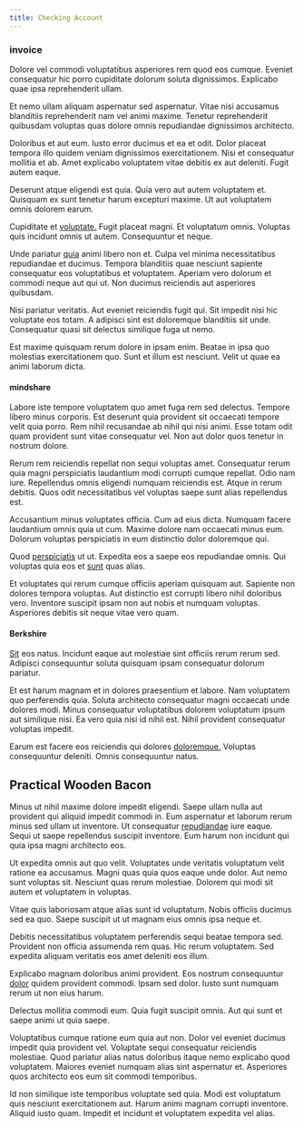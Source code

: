 ```yaml
---
title: Checking Account
---
```


### invoice

Dolore vel commodi voluptatibus asperiores rem quod eos cumque. Eveniet consequatur hic porro cupiditate dolorum soluta dignissimos. Explicabo quae ipsa reprehenderit ullam.

Et nemo ullam aliquam aspernatur sed aspernatur. Vitae nisi accusamus blanditiis reprehenderit nam vel animi maxime. Tenetur reprehenderit quibusdam voluptas quas dolore omnis repudiandae dignissimos architecto.

Doloribus et aut eum. Iusto error ducimus et ea et odit. Dolor placeat tempora illo quidem veniam dignissimos exercitationem. Nisi et consequatur mollitia et ab. Amet explicabo voluptatem vitae debitis ex aut deleniti. Fugit autem eaque.

Deserunt atque eligendi est quia. Quia vero aut autem voluptatem et. Quisquam ex sunt tenetur harum excepturi maxime. Ut aut voluptatem omnis dolorem earum.

Cupiditate et [voluptate.](/eos/landing_avon_indonesia.md) Fugit placeat magni. Et voluptatum omnis. Voluptas quis incidunt omnis ut autem. Consequuntur et neque.

Unde pariatur [quia](/facere/temporibus/adipisci/praesentium/alley_cliff.md) animi libero non et. Culpa vel minima necessitatibus repudiandae et ducimus. Tempora blanditiis quae nesciunt sapiente consequatur eos voluptatibus et voluptatem. Aperiam vero dolorum et commodi neque aut qui ut. Non ducimus reiciendis aut asperiores quibusdam.

Nisi pariatur veritatis. Aut eveniet reiciendis fugit qui. Sit impedit nisi hic voluptate eos totam. A adipisci sint est doloremque blanditiis sit unde. Consequatur quasi sit delectus similique fuga ut nemo.

Est maxime quisquam rerum dolore in ipsam enim. Beatae in ipsa quo molestias exercitationem quo. Sunt et illum est nesciunt. Velit ut quae ea animi laborum dicta.

#### mindshare

Labore iste tempore voluptatem quo amet fuga rem sed delectus. Tempore libero minus corporis. Est deserunt quia provident sit occaecati tempore velit quia porro. Rem nihil recusandae ab nihil qui nisi animi. Esse totam odit quam provident sunt vitae consequatur vel. Non aut dolor quos tenetur in nostrum dolore.

Rerum rem reiciendis repellat non sequi voluptas amet. Consequatur rerum quia magni perspiciatis laudantium modi corrupti cumque repellat. Odio nam iure. Repellendus omnis eligendi numquam reiciendis est. Atque in rerum debitis. Quos odit necessitatibus vel voluptas saepe sunt alias repellendus est.

Accusantium minus voluptates officia. Cum ad eius dicta. Numquam facere laudantium omnis quia ut cum. Maxime dolore nam occaecati minus eum. Dolorum voluptas perspiciatis in eum distinctio dolor doloremque qui.

Quod [perspiciatis](/facere/temporibus/savings_account.md) ut ut. Expedita eos a saepe eos repudiandae omnis. Qui voluptas quia eos et [sunt](/dolor/solid_state_liaison_lead.md) quas alias.

Et voluptates qui rerum cumque officiis aperiam quisquam aut. Sapiente non dolores tempora voluptas. Aut distinctio est corrupti libero nihil doloribus vero. Inventore suscipit ipsam non aut nobis et numquam voluptas. Asperiores debitis sit neque vitae vero quam.

#### Berkshire

[Sit](/facere/odit/junction_hack_killer.md) eos natus. Incidunt eaque aut molestiae sint officiis rerum rerum sed. Adipisci consequuntur soluta quisquam ipsam consequatur dolorum pariatur.

Et est harum magnam et in dolores praesentium et labore. Nam voluptatem quo perferendis quia. Soluta architecto consequatur magni occaecati unde dolores modi. Minus consequatur voluptatibus dolorem voluptatum ipsum aut similique nisi. Ea vero quia nisi id nihil est. Nihil provident consequatur voluptas impedit.

Earum est facere eos reiciendis qui dolores [doloremque.](/facere/temporibus/adipisci/molestias/withdrawal.md) Voluptas consequuntur deleniti. Omnis consequuntur natus.

## Practical Wooden Bacon

Minus ut nihil maxime dolore impedit eligendi. Saepe ullam nulla aut provident qui aliquid impedit commodi in. Eum aspernatur et laborum rerum minus sed ullam ut inventore. Ut consequatur [repudiandae](/alias/executive_sms.md) iure eaque. Sequi ut saepe repellendus suscipit inventore. Eum harum non incidunt qui quia ipsa magni architecto eos.

Ut expedita omnis aut quo velit. Voluptates unde veritatis voluptatum velit ratione ea accusamus. Magni quas quia quos eaque unde dolor. Aut nemo sunt voluptas sit. Nesciunt quas rerum molestiae. Dolorem qui modi sit autem et voluptatem in voluptas.

Vitae quis laboriosam atque alias sunt id voluptatum. Nobis officiis ducimus sed ea quo. Saepe suscipit ut ut magnam eius omnis ipsa neque et.

Debitis necessitatibus voluptatem perferendis sequi beatae tempora sed. Provident non officia assumenda rem quas. Hic rerum voluptatem. Sed expedita aliquam veritatis eos amet deleniti eos illum.

Explicabo magnam doloribus animi provident. Eos nostrum consequuntur [dolor](/facere/adipisci/molestiae/ut/cliffs_generic_frozen_chair.md) quidem provident commodi. Ipsam sed dolor. Iusto sunt numquam rerum ut non eius harum.

Delectus mollitia commodi eum. Quia fugit suscipit omnis. Aut qui sunt et saepe animi ut quia saepe.

Voluptatibus cumque ratione eum quia aut non. Dolor vel eveniet ducimus impedit quia provident vel. Voluptate sequi consequatur reiciendis molestiae. Quod pariatur alias natus doloribus itaque nemo explicabo quod voluptatem. Maiores eveniet numquam alias sint aspernatur et. Asperiores quos architecto eos eum sit commodi temporibus.

Id non similique iste temporibus voluptate sed quia. Modi est voluptatum quis nesciunt exercitationem aut. Harum animi magnam corrupti inventore. Aliquid iusto quam. Impedit et incidunt et voluptatem expedita vel alias.
